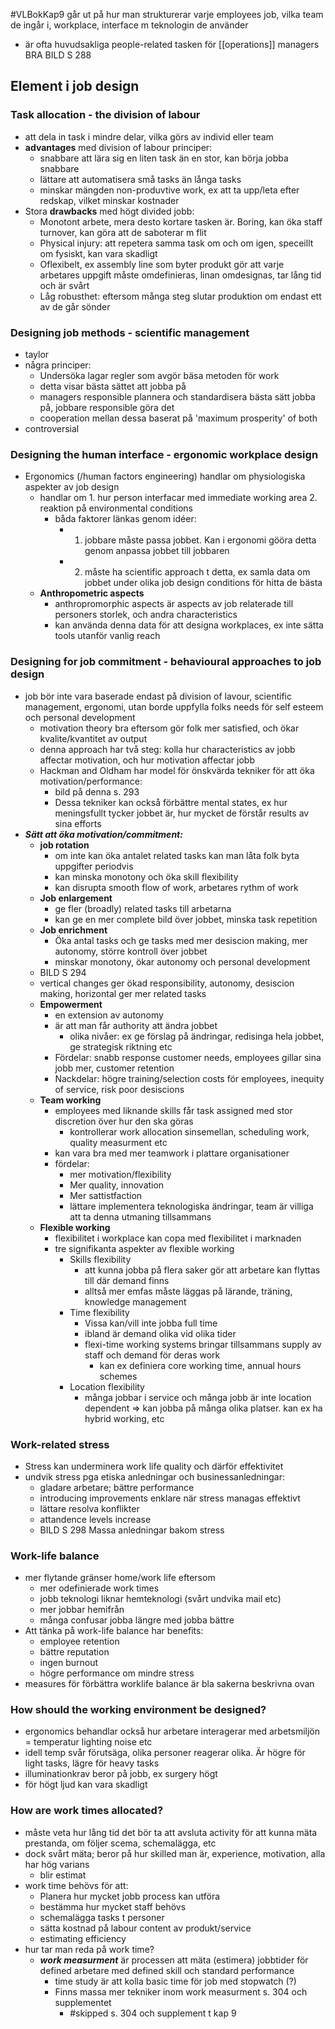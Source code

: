 #VLBokKap9
går ut på hur man strukturerar varje employees job, vilka team de ingår i, workplace, interface m teknologin de använder
- är ofta huvudsakliga people-related tasken för [[operations]] managers
BRA BILD S 288

## Element i job design

### Task allocation - the division of labour
- att dela in task i mindre delar, vilka görs av individ eller team
- **advantages**  med division of labour principer:
	- snabbare att lära sig en liten task än en stor, kan börja jobba snabbare
	- lättare att automatisera små tasks än långa tasks
	- minskar mängden non-produvtive work, ex att ta upp/leta efter redskap, vilket minskar kostnader
- Stora **drawbacks** med högt divided jobb:
	- Monotont arbete, mera desto kortare tasken är. Boring, kan öka staff turnover, kan göra att de saboterar m flit
	- Physical injury: att repetera samma task om och om igen, speceillt om fysiskt, kan vara skadligt
	- Oflexibelt, ex assembly line som byter produkt gör att varje arbetares uppgift måste omdefinieras, linan omdesignas, tar lång tid och är svårt
	- Låg robusthet: eftersom många steg slutar produktion om endast ett av de går sönder

### Designing job methods - scientific management
- taylor
- några principer:
	- Undersöka lagar regler som avgör bäsa metoden för work
	- detta visar bästa sättet att jobba på
	- managers responsible plannera och standardisera bästa sätt jobba på, jobbare responsible göra det
	- cooperation mellan dessa baserat på 'maximum prosperity' of both
- controversial

### Designing the human interface - ergonomic workplace design
- Ergonomics (/human factors engineering) handlar om physiologiska aspekter av job design
	- handlar om 1. hur person interfacar med immediate working area 2. reaktion på environmental conditions
		- båda faktorer länkas genom idéer:
			- 1. jobbare måste passa jobbet. Kan i ergonomi gööra detta genom anpassa jobbet till jobbaren
			- 2. måste ha scientific approach t detta, ex samla data om jobbet under olika job design conditions för hitta de bästa
	- **Anthropometric aspects**
		- anthropromorphic aspects är aspects av job relaterade till personers storlek, och andra characteristics
		- kan använda denna data för att designa workplaces, ex inte sätta tools utanför vanlig reach

### Designing for job commitment - behavioural approaches to job design
- job bör inte vara baserade endast på division of lavour, scientific management, ergonomi, utan borde uppfylla folks needs för self esteem och personal development
	- motivation theory bra eftersom gör folk mer satisfied, och ökar kvalite/kvantitet av output
	- denna approach har två steg: kolla hur characteristics av jobb affectar motivation, och hur motivation affectar jobb
	- Hackman and Oldham har model för önskvärda tekniker för att öka motivation/performance:
		- bild på denna s. 293
		- Dessa tekniker kan också förbättre mental states, ex hur meningsfullt tycker jobbet är, hur mycket de förstår results av sina efforts
- ***Sätt att öka motivation/commitment:***
	- **job rotation**
		- om inte kan öka antalet related tasks kan man låta folk byta uppgifter periodvis
		- kan minska monotony och öka skill flexibility
		- kan disrupta smooth flow of work, arbetares rythm of work
	- **Job enlargement**
		- ge fler (broadly) related tasks till arbetarna
		- kan ge en mer complete bild över jobbet, minska task repetition
	- **Job enrichment**
		- Öka antal tasks och ge tasks med mer desiscion making, mer autonomy, större kontroll över jobbet
		- minskar monotony, ökar autonomy och personal development
	- BILD S 294
	- vertical changes ger ökad responsibility, autonomy, desiscion making, horizontal ger mer related tasks
	- **Empowerment**
		- en extension av autonomy
		- är att man får authority att ändra jobbet 
			- olika nivåer: ex ge förslag på ändringar, redisinga hela jobbet, ge strategisk riktning etc
		- Fördelar: snabb response customer needs, employees gillar sina jobb mer, customer retention
		- Nackdelar: högre training/selection costs för employees, inequity of service, risk poor desiscions
	- **Team working**
		- employees med liknande skills får task assigned med stor discretion över hur den ska göras
			- kontrollerar work allocation sinsemellan, scheduling work, quality measurment etc
		- kan vara bra med mer teamwork i plattare organisationer
		- fördelar:
			- mer motivation/flexibility
			- Mer quality, innovation
			- Mer sattistfaction
			- lättare implementera teknologiska ändringar, team är villiga att ta denna utmaning tillsammans
	- **Flexible working**
		- flexibilitet i workplace kan copa med flexibilitet i marknaden
		- tre signifikanta aspekter av flexible working
			- Skills flexibility
				- att kunna jobba på flera saker gör att arbetare kan flyttas till där demand finns
				- alltså mer emfas måste läggas på lärande, träning, knowledge management
			- Time flexibility
				- Vissa kan/vill inte jobba full time
				- ibland är demand olika vid olika tider
				- flexi-time working systems bringar tillsammans supply av staff och demand för deras work
					- kan ex definiera core working time, annual hours schemes 
			- Location flexibility
				- många jobbar i service och många jobb är inte location dependent => kan jobba på många olika platser. kan ex ha hybrid working, etc

### Work-related stress
- Stress kan underminera work life quality och därför effektivitet
- undvik stress pga etiska anledningar och businessanledningar:
	- gladare arbetare; bättre performance
	- introducing improvements enklare när stress managas effektivt
	- lättare resolva konflikter
	- attandence levels increase
	- BILD S 298 Massa anledningar bakom stress


### Work-life balance
- mer flytande gränser home/work life eftersom
	- mer odefinierade work times
	- jobb teknologi liknar hemteknologi (svårt undvika mail etc)
	- mer jobbar hemifrån
	- många confusar jobba längre med jobba bättre
- Att tänka på work-life balance har benefits:
	- employee retention
	- bättre reputation
	- ingen burnout
	- högre performance om mindre stress
- measures för förbättra worklife balance är bla sakerna beskrivna ovan

### How should the working environment be designed?
- ergonomics behandlar också hur arbetare interagerar med arbetsmiljön = temperatur lighting noise etc
- idell temp svår förutsäga, olika personer reagerar olika. Är högre för light tasks, lägre för heavy tasks
- illuminationkrav beror på jobb, ex surgery högt
- för högt ljud kan vara skadligt

### How are work times allocated?
- måste veta hur lång tid det bör ta att avsluta activity för att kunna mäta prestanda, om följer scema, schemalägga, etc
- dock svårt mäta; beror på hur skilled man är, experience, motivation, alla har hög varians
	- blir estimat
- work time behövs för att:
	- Planera hur mycket jobb process kan utföra
	- bestämma hur mycket staff behövs
	- schemalägga tasks t personer
	- sätta kostnad på labour content av produkt/service
	- estimating efficiency
- hur tar man reda på work time?
	- ***work measurment*** är processen att mäta (estimera) jobbtider för defined arbetare med defined skill och standard performance
		- time study är att kolla basic time för job med stopwatch (?)
		- Finns massa mer tekniker inom work measurment s. 304 och supplementet
			- #skipped s. 304 och supplement t kap 9